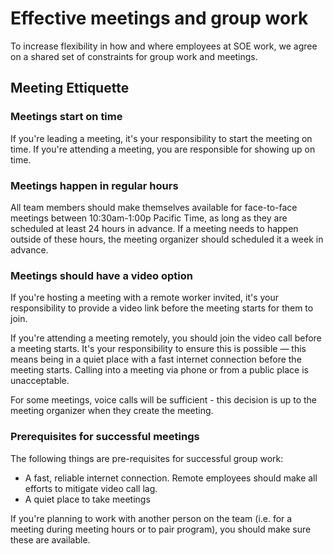 # Effective meetings and group work

To increase flexibility in how and where employees at SOE work, we agree on a shared set of constraints for group work and meetings. 

## Meeting Ettiquette

### Meetings start on time

If you're leading a meeting, it's your responsibility to start the meeting on time. If you're attending a meeting, you are responsible for showing up on time.

### Meetings happen in regular hours

All team members should make themselves available for face-to-face meetings between 10:30am-1:00p Pacific Time, as long as they are scheduled at least 24 hours in advance. If a meeting needs to happen outside of these hours, the meeting organizer should scheduled it a week in advance. 

### Meetings should have a video option

If you're hosting a meeting with a remote worker invited, it's your responsibility to provide a video link before the meeting starts for them to join. 

If you're attending a meeting remotely, you should join the video call before a meeting starts. It's your responsibility to ensure this is possible — this means being in a quiet place with a fast internet connection before the meeting starts. Calling into a meeting via phone or from a public place is unacceptable.

For some meetings, voice calls will be sufficient - this decision is up to the meeting organizer when they create the meeting.

### Prerequisites for successful meetings

The following things are pre-requisites for successful group work:

* A fast, reliable internet connection. Remote employees should make all efforts to mitigate video call lag.
* A quiet place to take meetings

If you're planning to work with another person on the team (i.e. for a meeting during meeting hours or to pair program), you should make sure these are available. 
